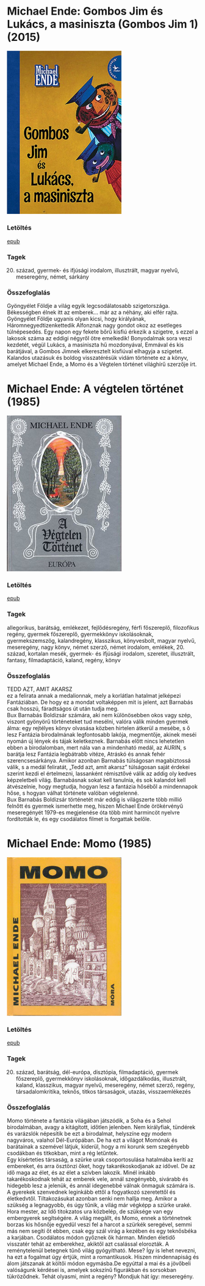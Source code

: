 # <a name="id_1492">Michael Ende: Gombos ​Jim és Lukács, a masiniszta (Gombos Jim 1) (2015)</a>
<img src="https://github.com/BercziSandor/calibre_lib/raw/main/libs/main/Michael%20Ende/Gombos%20%20Jim%20es%20Lukacs%2C%20a%20masiniszta%20%281492%29/cover.jpg" alt="cover" width="300"/>

### Letöltés
[epub](https://github.com/BercziSandor/calibre_lib/raw/main/libs/main/Michael%20Ende/Gombos%20%20Jim%20es%20Lukacs%2C%20a%20masiniszta%20%281492%29/Gombos%20%20Jim%20es%20Lukacs%2C%20a%20masini%20-%20Michael%20Ende.epub)

### Tagek
20. század, gyermek- és ifjúsági irodalom, illusztrált, magyar nyelvű, meseregény, német, sárkány

### Összefoglalás
<p class="description">Gyöngyélet Földje a világ egyik legcsodálatosabb szigetországa. Békességben élnek itt az emberek… már az a néhány, aki elfér rajta. Gyöngyélet Földje ugyanis olyan kicsi, hogy királyának, Háromnegyedtizenkettedik Alfonznak nagy gondot okoz az esetleges túlnépesedés. Egy napon egy fekete bőrű kisfiú érkezik a szigetre, s ezzel a lakosok száma az eddigi négyről ötre emelkedik! Bonyodalmak sora veszi kezdetét, végül Lukács, a masiniszta hű mozdonyával, Emmával és kis barátjával, a Gombos Jimnek elkeresztelt kisfiúval elhagyja a szigetet. Kalandos utazásuk és boldog visszatérésük vidám története ez a könyv, amelyet Michael Ende, a Momo és a Végtelen történet világhírű szerzője írt.</p>


# <a name="id_353">Michael Ende: A végtelen történet (1985)</a>
<img src="https://github.com/BercziSandor/calibre_lib/raw/main/libs/main/Michael%20Ende/A%20vegtelen%20tortenet%20%28353%29/cover.jpg" alt="cover" width="300"/>

### Letöltés
[epub](https://github.com/BercziSandor/calibre_lib/raw/main/libs/main/Michael%20Ende/A%20vegtelen%20tortenet%20%28353%29/A%20vegtelen%20tortenet%20-%20Michael%20Ende.epub)

### Tagek
allegorikus, barátság, emlékezet, fejlődésregény, férfi főszereplő, filozofikus regény, gyermek főszereplő, gyermekkönyv iskolásoknak, gyermekszemszög, kalandregény, klasszikus, könyvesbolt, magyar nyelvű, meseregény, nagy könyv, német szerző, német irodalom, emlékek, 20. század, kortalan mesék, gyermek- és ifjúsági irodalom, szeretet, illusztrált, fantasy, filmadaptáció, kaland, regény, könyv

### Összefoglalás
<div>
<p>TEDD ​AZT, AMIT AKARSZ<br>ez a felirata annak a medalionnak, mely a korlátlan hatalmat jelképezi Fantáziában. De hogy ez a mondat voltaképpen mit is jelent, azt Barnabás csak hosszú, fáradtságos út után tudja meg.<br>Bux Barnabás Boldizsár számára, aki nem különösebben okos vagy szép, viszont gyönyörű történeteket tud mesélni, valóra válik minden gyermek álma: egy rejtélyes könyv olvasása közben hirtelen átkerül a mesébe, s ő lesz Fantázia birodalmának legfontosabb lakója, megmentője, akinek meséi nyomán új lények és tájak keletkeznek. Barnabás előtt nincs lehetetlen ebben a birodalomban, mert nála van a mindenható medál, az AURIN, s barátja lesz Fantázia legbátrabb vitéze, Atráskó és annak fehér szerencsesárkánya. Amikor azonban Barnabás túlságosan magabiztossá válik, s a medál feliratát, „Tedd azt, amit akarsz” túlságosan saját érdekei szerint kezdi el értelmezni, lassanként rémisztővé válik az addig oly kedves képzeletbeli világ. Barnabásnak sokat kell tanulnia, és sok kalandot kell átvészelnie, hogy megtudja, hogyan lesz a fantázia hőséből a mindennapok hőse, s hogyan válhat története valóban végtelenné.<br>Bux Barnabás Boldizsár történetét már eddig is világszerte több millió felnőtt és gyermek ismerhette meg, hiszen Michael Ende örökérvényű meseregényét 1979-es megjelenése óta több mint harmincöt nyelvre fordították le, és egy csodálatos filmet is forgattak belőle.</p></div>


# <a name="id_1430">Michael Ende: Momo (1985)</a>
<img src="https://github.com/BercziSandor/calibre_lib/raw/main/libs/main/Michael%20Ende/Momo%20%281430%29/cover.jpg" alt="cover" width="300"/>

### Letöltés
[epub](https://github.com/BercziSandor/calibre_lib/raw/main/libs/main/Michael%20Ende/Momo%20%281430%29/Momo%20-%20Michael%20Ende.epub)

### Tagek
20. század, barátság, dél-európa, disztópia, filmadaptáció, gyermek főszereplő, gyermekkönyv iskolásoknak, időgazdálkodás, illusztrált, kaland, klasszikus, magyar nyelvű, meseregény, német szerző, regény, társadalomkritika, teknős, titkos társaságok, utazás, visszaemlékezés

### Összefoglalás
<div>
<p>Momo ​története a fantázia világában játszódik, a Soha és a Sehol birodalmában, avagy a kitágított, időtlen jelenben. Nem királyfiak, tündérek és varázslók népesítik be ezt a birodalmat, helyszíne egy modern nagyváros, valahol Dél-Európában. De ha ezt a világot Momónak és barátainak a szemével látjuk, kiderül, hogy a mi korunk sem szegényebb csodákban és titkokban, mint a rég letűntek. <br>Egy kísérteties társaság, a szürke urak csoportosulása hatalmába keríti az embereket, és arra ösztönzi őket, hogy takarékoskodjanak az idővel. De az idő maga az élet, és az élet a szívben lakozik. Minél inkább takarékoskodnak tehát az emberek vele, annál szegényebb, sivárabb és hidegebb lesz a jelenük, és annál idegenebbé válnak önmaguk számára is. A gyerekek szenvednek leginkább ettől a fogyatkozó szeretettől és életkedvtől. Tiltakozásukat azonban senki nem hallja meg. Amikor a szükség a legnagyobb, és úgy tűnik, a világ már végképp a szürke uraké. Hora mester, az Idő titokzatos ura közbelép, de szüksége van egy embergyerek segítségére. A világ megállt, és Momo, ennek a történetnek borzas kis hősnője egyedül veszi fel a harcot a szürkék seregével, semmi más nem segíti őt ebben, csak egy szál virág a kezében és egy teknősbéka a karjában. Csodálatos módon győznek ők hárman. Minden életidő visszatér tehát az emberekhez, akiktől azt csalással elorozták. A reménytelenül betegnek tűnő világ gyógyítható. Mese? Így is lehet nevezni, ha ezt a fogalmat úgy értjük, mint a romantikusok. Hiszen mindennapiság és álom játszanak át költői módon egymásba.De egyúttal a mai és a jövőbeli valóságunk kérdései is, amelyek sokszínű figurákban és sorsokban tükröződnek. Tehát olyasmi, mint a regény? Mondjuk hát így: meseregény.</p></div>


